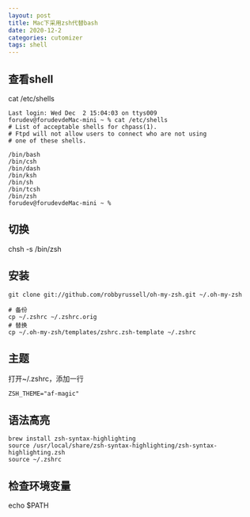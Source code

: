 ```yaml
---
layout: post
title: Mac下采用zsh代替bash
date: 2020-12-2
categories: cutomizer
tags: shell
---
```


## 查看shell
cat /etc/shells
```
Last login: Wed Dec  2 15:04:03 on ttys009
forudev@forudevdeMac-mini ~ % cat /etc/shells
# List of acceptable shells for chpass(1).
# Ftpd will not allow users to connect who are not using
# one of these shells.

/bin/bash
/bin/csh
/bin/dash
/bin/ksh
/bin/sh
/bin/tcsh
/bin/zsh
forudev@forudevdeMac-mini ~ % 

```
## 切换
chsh -s /bin/zsh

## 安装
```
git clone git://github.com/robbyrussell/oh-my-zsh.git ~/.oh-my-zsh 

# 备份
cp ~/.zshrc ~/.zshrc.orig
# 替换
cp ~/.oh-my-zsh/templates/zshrc.zsh-template ~/.zshrc
```
## 主题
打开~/.zshrc，添加一行
```
ZSH_THEME="af-magic"

```

## 语法高亮
```
brew install zsh-syntax-highlighting
source /usr/local/share/zsh-syntax-highlighting/zsh-syntax-highlighting.zsh
source ~/.zshrc
```

## 检查环境变量
echo $PATH